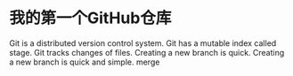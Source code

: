 # 我的第一个GitHub仓库
Git is a distributed version control system.
Git has a mutable index called stage.
Git tracks changes of files.
Creating a new branch is quick.
Creating a new branch is quick and simple.
merge